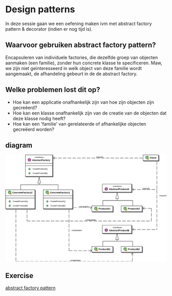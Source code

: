 # Design patterns
In deze sessie gaan we een oefening maken ivm met abstract factory pattern & decorator (indien er nog tijd is).

## Waarvoor gebruiken abstract factory pattern?
Encapsuleren van individuele factories, die dezelfde groep van objecten aanmaken (een familie), zonder hun concrete klasse te specificeren.
Maw, we zijn niet geïnteresseerd in welk object van deze familie wordt aangemaakt, de afhandeling gebeurt in de de abstract factory.

## Welke problemen lost dit op?
* Hoe kan een applicatie onafhankelijk zijn van hoe zijn objecten zijn gecreëerd?
* Hoe kan een klasse onafhankelijk zijn van de creatie van de objecten dat deze klasse nodig heeft?
* Hoe kan een 'familie' van gerelateerde of afhankelijke objecten gecreëerd worden?

## diagram
![alt text](./doc/AbstractFactoryPattern.png)

## Exercise
[abstract factory pattern](AbstractFactoryPattern.md)
